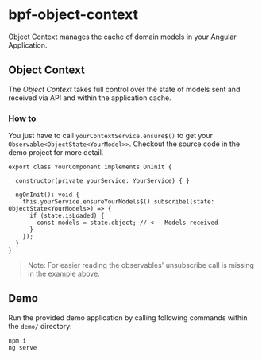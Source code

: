 # bpf-object-context
Object Context manages the cache of domain models in your Angular Application.

## Object Context
The *Object Context* takes full control over the state of models sent and received via API and within the application cache.

### How to
You just have to call `yourContextService.ensure$()` to get your `Observable<ObjectState<YourModel>>`. 
Checkout the source code in the demo project for more detail.

```
export class YourComponent implements OnInit {

  constructor(private yourService: YourService) { }

  ngOnInit(): void {
    this.yourService.ensureYourModels$().subscribe((state: ObjectState<YourModels>) => {
      if (state.isLoaded) {
        const models = state.object; // <-- Models received
      }
    });
  }
}
```
> Note: For easier reading the observables' unsubscribe call is missing in the example above. 


## Demo
Run the provided demo application by calling following commands within the `demo/` directory:
```
npm i
ng serve
```

